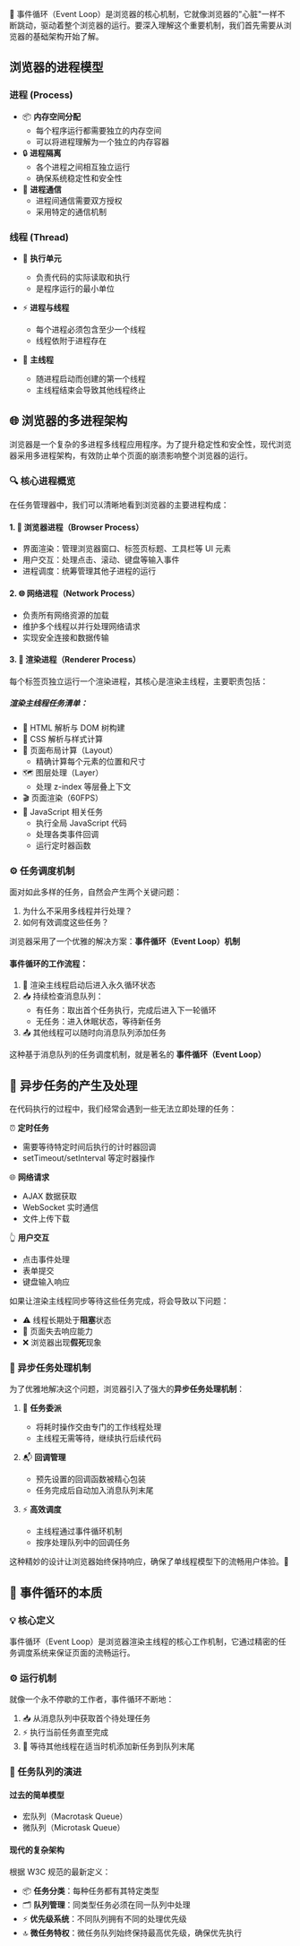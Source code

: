 <!-- # 事件循环：浏览器的核心机制 -->

🔄 事件循环（Event Loop）是浏览器的核心机制，它就像浏览器的"心脏"一样不断跳动，驱动着整个浏览器的运行。要深入理解这个重要机制，我们首先需要从浏览器的基础架构开始了解。

## 浏览器的进程模型

### 进程 (Process)

- 📦 **内存空间分配**
  - 每个程序运行都需要独立的内存空间
  - 可以将进程理解为一个独立的内存容器
- 🔒 **进程隔离**
  - 各个进程之间相互独立运行
  - 确保系统稳定性和安全性
- 🤝 **进程通信**
  - 进程间通信需要双方授权
  - 采用特定的通信机制

### 线程 (Thread)

- 🔄 **执行单元**
  - 负责代码的实际读取和执行
  - 是程序运行的最小单位
- ⚡ **进程与线程**
  - 每个进程必须包含至少一个线程
  - 线程依附于进程存在
- 🎯 **主线程**

  - 随进程启动而创建的第一个线程
  - 主线程结束会导致其他线程终止

## 🌐 浏览器的多进程架构

浏览器是一个复杂的多进程多线程应用程序。为了提升稳定性和安全性，现代浏览器采用多进程架构，有效防止单个页面的崩溃影响整个浏览器的运行。

### 🔍 核心进程概览

在任务管理器中，我们可以清晰地看到浏览器的主要进程构成：

#### 1. 🎯 浏览器进程（Browser Process）

- 界面渲染：管理浏览器窗口、标签页标题、工具栏等 UI 元素
- 用户交互：处理点击、滚动、键盘等输入事件
- 进程调度：统筹管理其他子进程的运行

#### 2. 🌐 网络进程（Network Process）

- 负责所有网络资源的加载
- 维护多个线程以并行处理网络请求
- 实现安全连接和数据传输

#### 3. 🎨 渲染进程（Renderer Process）

每个标签页独立运行一个渲染进程，其核心是渲染主线程，主要职责包括：

##### 渲染主线程任务清单：

- 📝 HTML 解析与 DOM 树构建
- 🎨 CSS 解析与样式计算
- 📐 页面布局计算（Layout）
  - 精确计算每个元素的位置和尺寸
- 🗺️ 图层处理（Layer）
  - 处理 z-index 等层叠上下文
- 🎬 页面渲染（60FPS）
- 🔄 JavaScript 相关任务
  - 执行全局 JavaScript 代码
  - 处理各类事件回调
  - 运行定时器函数

### ⚙️ 任务调度机制

面对如此多样的任务，自然会产生两个关键问题：

1. 为什么不采用多线程并行处理？
2. 如何有效调度这些任务？

浏览器采用了一个优雅的解决方案：**事件循环（Event Loop）机制**

#### 事件循环的工作流程：

1. 🔄 渲染主线程启动后进入永久循环状态
2. 📥 持续检查消息队列：
   - 有任务：取出首个任务执行，完成后进入下一轮循环
   - 无任务：进入休眠状态，等待新任务
3. 📤 其他线程可以随时向消息队列添加任务

这种基于消息队列的任务调度机制，就是著名的 **事件循环（Event Loop）**

## 🔄 异步任务的产生及处理

在代码执行的过程中，我们经常会遇到一些无法立即处理的任务：

⏰ **定时任务**

- 需要等待特定时间后执行的计时器回调
- setTimeout/setInterval 等定时器操作

🌐 **网络请求**

- AJAX 数据获取
- WebSocket 实时通信
- 文件上传下载

👆 **用户交互**

- 点击事件处理
- 表单提交
- 键盘输入响应

如果让渲染主线程同步等待这些任务完成，将会导致以下问题：

- ⚠️ 线程长期处于**阻塞**状态
- 🚫 页面失去响应能力
- ❌ 浏览器出现**假死**现象

### 🚀 异步任务处理机制

为了优雅地解决这个问题，浏览器引入了强大的**异步任务处理机制**：

1. 🔄 **任务委派**

   - 将耗时操作交由专门的工作线程处理
   - 主线程无需等待，继续执行后续代码

2. 📬 **回调管理**

   - 预先设置的回调函数被精心包装
   - 任务完成后自动加入消息队列末尾

3. ⚡ **高效调度**
   - 主线程通过事件循环机制
   - 按序处理队列中的回调任务

这种精妙的设计让浏览器始终保持响应，确保了单线程模型下的流畅用户体验。🎯

## 🔄 事件循环的本质

### 💡 核心定义

事件循环（Event Loop）是浏览器渲染主线程的核心工作机制，它通过精密的任务调度系统来保证页面的流畅运行。

### ⚙️ 运行机制

就像一个永不停歇的工作者，事件循环不断地：

1. 📥 从消息队列中获取首个待处理任务
2. ⚡ 执行当前任务直至完成
3. 🔄 等待其他线程在适当时机添加新任务到队列末尾

### 🎯 任务队列的演进

#### 过去的简单模型

- 宏队列（Macrotask Queue）
- 微队列（Microtask Queue）

#### 现代的复杂架构

根据 W3C 规范的最新定义：

- 📦 **任务分类**：每种任务都有其特定类型
- 🗂️ **队列管理**：同类型任务必须在同一队列中处理
- ⚡ **优先级系统**：不同队列拥有不同的处理优先级
- 🔝 **微任务特权**：微任务队列始终保持最高优先级，确保优先执行
